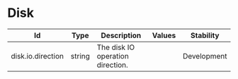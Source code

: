 # Disk
| Id | Type | Description | Values | Stability |
|---|---|---|---|---|
| disk.io.direction | string | The disk IO operation direction. |  | Development|
